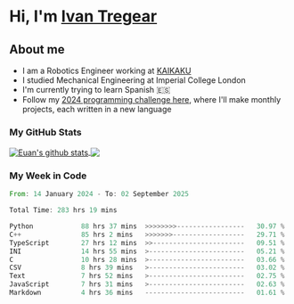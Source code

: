 # Hi, I'm [Ivan Tregear](https://www.linkedin.com/in/ivantregear/)

## About me

* I am a Robotics Engineer working at [KAIKAKU](https://github.com/KAIKAKU-AI)
* I studied Mechanical Engineering at Imperial College London
* I'm currently trying to learn Spanish :es:
* Follow my [2024 programming challenge here](https://github.com/ITregear?tab=repositories), where I'll make monthly projects, each written in a new language


### My GitHub Stats

<a href="#my-github-stats">
  <img align="center" src="https://github-readme-stats.vercel.app/api?username=itregear&count_private=true&show_icons=true&include_all_commits=true&theme=material-palenight" alt="Euan's github stats" />
</a>

<a href="#my-github-stats">
  <img align="center" src="https://github-readme-stats.vercel.app/api/top-langs/?username=itregear&layout=compact&theme=material-palenight" />
</a>

### My Week in Code
<!--START_SECTION:waka-->

```rust
From: 14 January 2024 - To: 02 September 2025

Total Time: 283 hrs 19 mins

Python            88 hrs 37 mins  >>>>>>>>-----------------   30.97 %
C++               85 hrs 2 mins   >>>>>>>------------------   29.71 %
TypeScript        27 hrs 12 mins  >>-----------------------   09.51 %
INI               14 hrs 55 mins  >------------------------   05.21 %
C                 10 hrs 28 mins  >------------------------   03.66 %
CSV               8 hrs 39 mins   >------------------------   03.02 %
Text              7 hrs 52 mins   >------------------------   02.75 %
JavaScript        7 hrs 31 mins   >------------------------   02.63 %
Markdown          4 hrs 36 mins   -------------------------   01.61 %
```

<!--END_SECTION:waka-->

